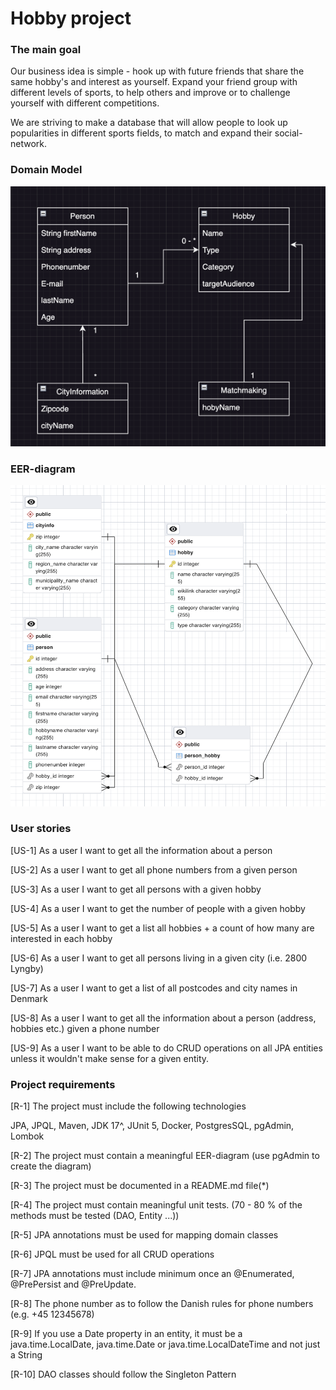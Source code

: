 # Hobby project

### The main goal

Our business idea is simple - hook up with future friends that share the same hobby's and interest as yourself. Expand your friend group with different levels of sports, to help others and improve or to challenge yourself with different competitions.

We are striving to make a database that will allow people to look up popularities in different sports fields, to match and expand their social-network.


### Domain Model
![img.png](CRUD%20operationer%20projekt%2Fsrc%2Fimg%2Fimg.png)

### EER-diagram
![Screenshot 2023-09-06 at 22.18.20.png](CRUD%20operationer%20projekt%2Fsrc%2Fimg%2FScreenshot%202023-09-06%20at%2022.18.20.png)



### User stories
[US-1] As a user I want to get all the information about a person

[US-2] As a user I want to get all phone numbers from a given person

[US-3] As a user I want to get all persons with a given hobby

[US-4] As a user I want to get the number of people with a given hobby

[US-5] As a user I want to get a list all hobbies + a count of how many are interested in each hobby

[US-6] As a user I want to get all persons living in a given city (i.e. 2800 Lyngby)

[US-7] As a user I want to get a list of all postcodes and city names in Denmark

[US-8] As a user I want to get all the information about a person (address, hobbies etc.) given a phone number

[US-9] As a user I want to be able to do CRUD operations on all JPA entities unless it wouldn't make sense for a given entity.


### Project requirements
[R-1] The project must include the following technologies

JPA, JPQL, Maven, JDK 17^, JUnit 5, Docker, PostgresSQL, pgAdmin, Lombok

[R-2] The project must contain a meaningful EER-diagram (use pgAdmin to create the diagram)

[R-3] The project must be documented in a README.md file(*)

[R-4] The project must contain meaningful unit tests. (70 - 80 % of the methods must be tested (DAO, Entity ...))

[R-5] JPA annotations must be used for mapping domain classes

[R-6] JPQL must be used for all CRUD operations

[R-7] JPA annotations must include minimum once an @Enumerated, @PrePersist and @PreUpdate.

[R-8] The phone number as to follow the Danish rules for phone numbers (e.g. +45 12345678)

[R-9] If you use a Date property in an entity, it must be a java.time.LocalDate, java.time.Date or java.time.LocalDateTime and not just a String

[R-10] DAO classes should follow the Singleton Pattern